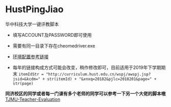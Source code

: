 # HustPingJiao
华中科技大学一键评教脚本

* 填写ACCOUNT及PASSWORD即可使用
* 需要有同一目录下存在cheomedriver.exe
* [环境配置参考链接](https://www.cnblogs.com/technologylife/p/5829944.html)

* 每年的链接构成方式可能会改变，稍作修改即可，目前适用于2019年下学期期末
`itemIdStr = "http://curriculum.hust.edu.cn/wspj/awspj.jsp?jsid=&kcdm=" + str(itemId) + "&xnxq=20182&pjlc=2018201&page=" + str(page)`

**同济校区的同学或者每一门课有多个老师的同学可以参考一下另一个大佬的脚本嗷**
[TJMU-Teacher-Evaluation](https://github.com/L1cardo/TJMU-Teacher-Evaluation)
